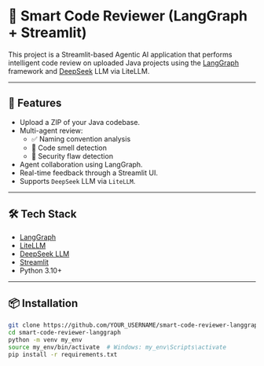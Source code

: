 # 🤖 Smart Code Reviewer (LangGraph + Streamlit)

This project is a Streamlit-based Agentic AI application that performs intelligent code review on uploaded Java projects using the [LangGraph](https://github.com/langchain-ai/langgraph) framework and [DeepSeek](https://deepseek.com) LLM via LiteLLM.

---

## 🚀 Features

- Upload a ZIP of your Java codebase.
- Multi-agent review:
  - ✅ Naming convention analysis
  - 🧠 Code smell detection
  - 🔐 Security flaw detection
- Agent collaboration using LangGraph.
- Real-time feedback through a Streamlit UI.
- Supports `DeepSeek` LLM via `LiteLLM`.

---

## 🛠️ Tech Stack

- [LangGraph](https://github.com/langchain-ai/langgraph)
- [LiteLLM](https://docs.litellm.ai)
- [DeepSeek LLM](https://platform.deepseek.com)
- [Streamlit](https://streamlit.io)
- Python 3.10+

---

## 📦 Installation

```bash
git clone https://github.com/YOUR_USERNAME/smart-code-reviewer-langgraph.git
cd smart-code-reviewer-langgraph
python -m venv my_env
source my_env/bin/activate  # Windows: my_env\Scripts\activate
pip install -r requirements.txt
